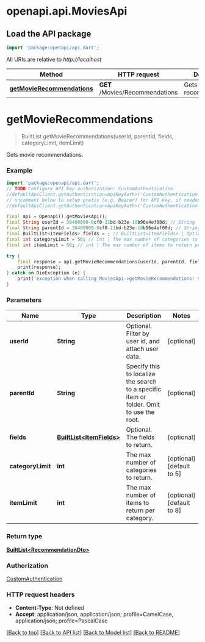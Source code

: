 # openapi.api.MoviesApi

## Load the API package
```dart
import 'package:openapi/api.dart';
```

All URIs are relative to *http://localhost*

Method | HTTP request | Description
------------- | ------------- | -------------
[**getMovieRecommendations**](MoviesApi.md#getmovierecommendations) | **GET** /Movies/Recommendations | Gets movie recommendations.


# **getMovieRecommendations**
> BuiltList<RecommendationDto> getMovieRecommendations(userId, parentId, fields, categoryLimit, itemLimit)

Gets movie recommendations.

### Example
```dart
import 'package:openapi/api.dart';
// TODO Configure API key authorization: CustomAuthentication
//defaultApiClient.getAuthentication<ApiKeyAuth>('CustomAuthentication').apiKey = 'YOUR_API_KEY';
// uncomment below to setup prefix (e.g. Bearer) for API key, if needed
//defaultApiClient.getAuthentication<ApiKeyAuth>('CustomAuthentication').apiKeyPrefix = 'Bearer';

final api = Openapi().getMoviesApi();
final String userId = 38400000-8cf0-11bd-b23e-10b96e4ef00d; // String | Optional. Filter by user id, and attach user data.
final String parentId = 38400000-8cf0-11bd-b23e-10b96e4ef00d; // String | Specify this to localize the search to a specific item or folder. Omit to use the root.
final BuiltList<ItemFields> fields = ; // BuiltList<ItemFields> | Optional. The fields to return.
final int categoryLimit = 56; // int | The max number of categories to return.
final int itemLimit = 56; // int | The max number of items to return per category.

try {
    final response = api.getMovieRecommendations(userId, parentId, fields, categoryLimit, itemLimit);
    print(response);
} catch on DioException (e) {
    print('Exception when calling MoviesApi->getMovieRecommendations: $e\n');
}
```

### Parameters

Name | Type | Description  | Notes
------------- | ------------- | ------------- | -------------
 **userId** | **String**| Optional. Filter by user id, and attach user data. | [optional] 
 **parentId** | **String**| Specify this to localize the search to a specific item or folder. Omit to use the root. | [optional] 
 **fields** | [**BuiltList&lt;ItemFields&gt;**](ItemFields.md)| Optional. The fields to return. | [optional] 
 **categoryLimit** | **int**| The max number of categories to return. | [optional] [default to 5]
 **itemLimit** | **int**| The max number of items to return per category. | [optional] [default to 8]

### Return type

[**BuiltList&lt;RecommendationDto&gt;**](RecommendationDto.md)

### Authorization

[CustomAuthentication](../README.md#CustomAuthentication)

### HTTP request headers

 - **Content-Type**: Not defined
 - **Accept**: application/json, application/json; profile=CamelCase, application/json; profile=PascalCase

[[Back to top]](#) [[Back to API list]](../README.md#documentation-for-api-endpoints) [[Back to Model list]](../README.md#documentation-for-models) [[Back to README]](../README.md)

